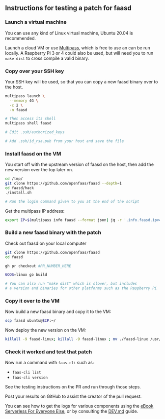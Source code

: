 ## Instructions for testing a patch for faasd

### Launch a virtual machine

You can use any kind of Linux virtual machine, Ubuntu 20.04 is recommended.

Launch a cloud VM or use [Multipass](https://multipass.run), which is free to use an can be run locally. A Raspberry Pi 3 or 4 could also be used, but will need you to run `make dist` to cross compile a valid binary.

### Copy over your SSH key

Your SSH key will be used, so that you can copy a new faasd binary over to the host.

```bash
multipass launch \
  --memory 4G \
  -c 2 \
  -n faasd

# Then access its shell
multipass shell faasd

# Edit .ssh/authorized_keys

# Add .ssh/id_rsa.pub from your host and save the file
```

### Install faasd on the VM

You start off with the upstream version of faasd on the host, then add the new version over the top later on.

```bash
cd /tmp/
git clone https://github.com/openfaas/faasd --depth=1
cd faasd/hack
./install.sh

# Run the login command given to you at the end of the script
```

Get the multipass IP address:

```bash
export IP=$(multipass info faasd --format json| jq -r '.info.faasd.ipv4[0]')
```

### Build a new faasd binary with the patch

Check out faasd on your local computer

```bash
git clone https://github.com/openfaas/faasd
cd faasd

gh pr checkout #PR_NUMBER_HERE

GOOS=linux go build

# You can also run "make dist" which is slower, but includes
# a version and binaries for other platforms such as the Raspberry Pi
```

### Copy it over to the VM

Now build a new faasd binary and copy it to the VM:

```bash
scp faasd ubuntu@$IP:~/
```

Now deploy the new version on the VM:

```bash
killall -9 faasd-linux; killall -9 faasd-linux ; mv ./faasd-linux /usr/local/bin/faasd
```

### Check it worked and test that patch

Now run a command with `faas-cli` such as:

* `faas-cli list`
* `faas-cli version`

See the testing instructions on the PR and run through those steps.

Post your results on GitHub to assist the creator of the pull request.

You can see how to get the logs for various components using the [eBook Serverless For Everyone Else](https://gumroad.com/l/serverless-for-everyone-else), or by consulting the [DEV.md](/docs/DEV.md) guide.

